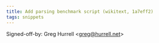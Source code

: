 ```yaml
---
title: Add parsing benchmark script (wikitext, 1a7eff2)
tags: snippets
---
```


Signed-off-by: Greg Hurrell &lt;greg@hurrell.net&gt;
